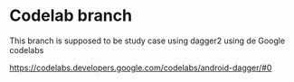 # Codelab branch

This branch is supposed to be study case using dagger2 using de Google codelabs

https://codelabs.developers.google.com/codelabs/android-dagger/#0


